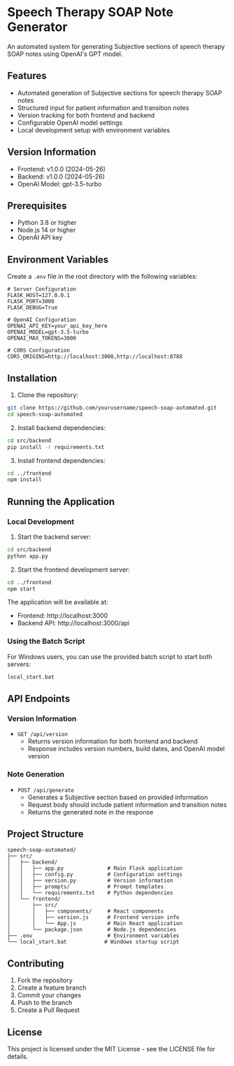 # Speech Therapy SOAP Note Generator

An automated system for generating Subjective sections of speech therapy SOAP notes using OpenAI's GPT model.

## Features

- Automated generation of Subjective sections for speech therapy SOAP notes
- Structured input for patient information and transition notes
- Version tracking for both frontend and backend
- Configurable OpenAI model settings
- Local development setup with environment variables

## Version Information

- Frontend: v1.0.0 (2024-05-26)
- Backend: v1.0.0 (2024-05-26)
- OpenAI Model: gpt-3.5-turbo

## Prerequisites

- Python 3.8 or higher
- Node.js 14 or higher
- OpenAI API key

## Environment Variables

Create a `.env` file in the root directory with the following variables:

```env
# Server Configuration
FLASK_HOST=127.0.0.1
FLASK_PORT=3000
FLASK_DEBUG=True

# OpenAI Configuration
OPENAI_API_KEY=your_api_key_here
OPENAI_MODEL=gpt-3.5-turbo
OPENAI_MAX_TOKENS=3000

# CORS Configuration
CORS_ORIGINS=http://localhost:3000,http://localhost:8788
```

## Installation

1. Clone the repository:
```bash
git clone https://github.com/yourusername/speech-soap-automated.git
cd speech-soap-automated
```

2. Install backend dependencies:
```bash
cd src/backend
pip install -r requirements.txt
```

3. Install frontend dependencies:
```bash
cd ../frontend
npm install
```

## Running the Application

### Local Development

1. Start the backend server:
```bash
cd src/backend
python app.py
```

2. Start the frontend development server:
```bash
cd ../frontend
npm start
```

The application will be available at:
- Frontend: http://localhost:3000
- Backend API: http://localhost:3000/api

### Using the Batch Script

For Windows users, you can use the provided batch script to start both servers:

```bash
local_start.bat
```

## API Endpoints

### Version Information
- `GET /api/version`
  - Returns version information for both frontend and backend
  - Response includes version numbers, build dates, and OpenAI model version

### Note Generation
- `POST /api/generate`
  - Generates a Subjective section based on provided information
  - Request body should include patient information and transition notes
  - Returns the generated note in the response

## Project Structure

```
speech-soap-automated/
├── src/
│   ├── backend/
│   │   ├── app.py              # Main Flask application
│   │   ├── config.py           # Configuration settings
│   │   ├── version.py          # Version information
│   │   ├── prompts/            # Prompt templates
│   │   └── requirements.txt    # Python dependencies
│   └── frontend/
│       ├── src/
│       │   ├── components/     # React components
│       │   ├── version.js      # Frontend version info
│       │   └── App.js          # Main React application
│       └── package.json        # Node.js dependencies
├── .env                        # Environment variables
└── local_start.bat            # Windows startup script
```

## Contributing

1. Fork the repository
2. Create a feature branch
3. Commit your changes
4. Push to the branch
5. Create a Pull Request

## License

This project is licensed under the MIT License - see the LICENSE file for details. 